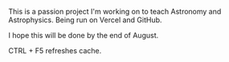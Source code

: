 This is a passion project I'm working on to teach Astronomy and Astrophysics. Being run on Vercel and GitHub.

I hope this will be done by the end of August.

CTRL + F5 refreshes cache.
